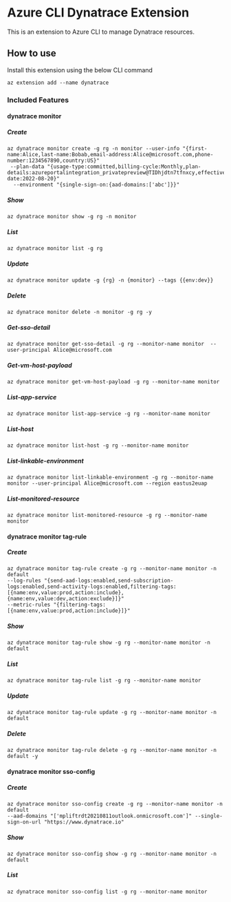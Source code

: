 # Azure CLI Dynatrace Extension #
This is an extension to Azure CLI to manage Dynatrace resources.

## How to use ##
Install this extension using the below CLI command
```
az extension add --name dynatrace
```

### Included Features ###
#### dynatrace monitor ####
##### Create #####
```
az dynatrace monitor create -g rg -n monitor --user-info "{first-name:Alice,last-name:Bobab,email-address:Alice@microsoft.com,phone-number:1234567890,country:US}"
 --plan-data "{usage-type:committed,billing-cycle:Monthly,plan-details:azureportalintegration_privatepreview@TIDhjdtn7tfnxcy,effective-date:2022-08-20}"
  --environment "{single-sign-on:{aad-domains:['abc']}}"

```
##### Show #####
```
az dynatrace monitor show -g rg -n monitor
```
##### List #####
```
az dynatrace monitor list -g rg
```
##### Update #####
```
az dynatrace monitor update -g {rg} -n {monitor} --tags {{env:dev}}
```

##### Delete #####
```
az dynatrace monitor delete -n monitor -g rg -y

```

##### Get-sso-detail #####
```
az dynatrace monitor get-sso-detail -g rg --monitor-name monitor  --user-principal Alice@microsoft.com

```

##### Get-vm-host-payload #####
```
az dynatrace monitor get-vm-host-payload -g rg --monitor-name monitor

```

##### List-app-service #####
```
az dynatrace monitor list-app-service -g rg --monitor-name monitor

```

##### List-host #####
```
az dynatrace monitor list-host -g rg --monitor-name monitor

```

##### List-linkable-environment #####
```
az dynatrace monitor list-linkable-environment -g rg --monitor-name monitor --user-principal Alice@microsoft.com --region eastus2euap

```

##### List-monitored-resource #####
```
az dynatrace monitor list-monitored-resource -g rg --monitor-name monitor

```

#### dynatrace monitor tag-rule ####
##### Create #####
```
az dynatrace monitor tag-rule create -g rg --monitor-name monitor -n default 
--log-rules "{send-aad-logs:enabled,send-subscription-logs:enabled,send-activity-logs:enabled,filtering-tags:[{name:env,value:prod,action:include},{name:env,value:dev,action:exclude}]}"
--metric-rules "{filtering-tags:[{name:env,value:prod,action:include}]}"

```
##### Show #####
```
az dynatrace monitor tag-rule show -g rg --monitor-name monitor -n default
```
##### List #####
```
az dynatrace monitor tag-rule list -g rg --monitor-name monitor
```
##### Update #####
```
az dynatrace monitor tag-rule update -g rg --monitor-name monitor -n default
```

##### Delete #####
```
az dynatrace monitor tag-rule delete -g rg --monitor-name monitor -n default -y

```

#### dynatrace monitor sso-config ####
##### Create #####
```
az dynatrace monitor sso-config create -g rg --monitor-name monitor -n default 
--aad-domains "['mpliftrdt20210811outlook.onmicrosoft.com']" --single-sign-on-url "https://www.dynatrace.io"

```
##### Show #####
```
az dynatrace monitor sso-config show -g rg --monitor-name monitor -n default
```
##### List #####
```
az dynatrace monitor sso-config list -g rg --monitor-name monitor
```
